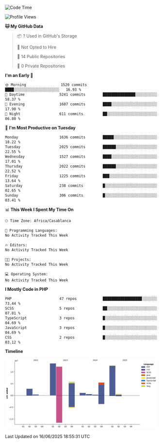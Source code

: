 <!--START_SECTION:waka-->
![Code Time](http://img.shields.io/badge/Code%20Time-6%2C185%20hrs%2051%20mins-blue)

![Profile Views](http://img.shields.io/badge/Profile%20Views-10-blue)

**🐱 My GitHub Data** 

> 📦 ? Used in GitHub's Storage 
 > 
> 🚫 Not Opted to Hire
 > 
> 📜 14 Public Repositories 
 > 
> 🔑 0 Private Repositories 
 > 
**I'm an Early 🐤** 

```text
🌞 Morning                1520 commits        ████░░░░░░░░░░░░░░░░░░░░░   16.93 % 
🌆 Daytime                5241 commits        ███████████████░░░░░░░░░░   58.37 % 
🌃 Evening                1607 commits        ████░░░░░░░░░░░░░░░░░░░░░   17.90 % 
🌙 Night                  611 commits         ██░░░░░░░░░░░░░░░░░░░░░░░   06.80 % 
```
📅 **I'm Most Productive on Tuesday** 

```text
Monday                   1636 commits        █████░░░░░░░░░░░░░░░░░░░░   18.22 % 
Tuesday                  2025 commits        ██████░░░░░░░░░░░░░░░░░░░   22.55 % 
Wednesday                1527 commits        ████░░░░░░░░░░░░░░░░░░░░░   17.01 % 
Thursday                 2022 commits        ██████░░░░░░░░░░░░░░░░░░░   22.52 % 
Friday                   1225 commits        ███░░░░░░░░░░░░░░░░░░░░░░   13.64 % 
Saturday                 238 commits         █░░░░░░░░░░░░░░░░░░░░░░░░   02.65 % 
Sunday                   306 commits         █░░░░░░░░░░░░░░░░░░░░░░░░   03.41 % 
```


📊 **This Week I Spent My Time On** 

```text
🕑︎ Time Zone: Africa/Casablanca

💬 Programming Languages: 
No Activity Tracked This Week

🔥 Editors: 
No Activity Tracked This Week

🐱‍💻 Projects: 
No Activity Tracked This Week

💻 Operating System: 
No Activity Tracked This Week
```

**I Mostly Code in PHP** 

```text
PHP                      47 repos            ██████████████████░░░░░░░   73.44 % 
SCSS                     5 repos             ██░░░░░░░░░░░░░░░░░░░░░░░   07.81 % 
TypeScript               3 repos             █░░░░░░░░░░░░░░░░░░░░░░░░   04.69 % 
JavaScript               3 repos             █░░░░░░░░░░░░░░░░░░░░░░░░   04.69 % 
CSS                      2 repos             █░░░░░░░░░░░░░░░░░░░░░░░░   03.12 % 
```



**Timeline**

![Lines of Code chart](https://raw.githubusercontent.com/tahar-elgunaoui/tahar-elgunaoui/main/assets/bar_graph.png)


 Last Updated on 16/06/2025 18:55:31 UTC
<!--END_SECTION:waka-->
